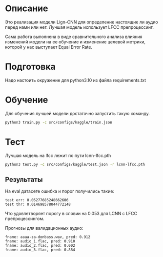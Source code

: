# Описание

Это реализация модели Lign-CNN для определение настоящие ли аудио перед нами или
нет. Лучшая модель использует LFCC препроцессинг.

Сама работа выполнена в виде сравнительного анализа влияния изменений модели на
ее обучение и изменение целевой метрики, которой у нас выступает Equal Error
Rate.


# Подготовка

Надо настоить окружение для python3.10 из файла requirements.txt

# Обучение

Для обучения лучшей модели достаточно запустить такую команду.

```bash
python3 train.py -c src/configs/kaggle/train.json
```

# Тест

Лучшая модель на lfcc лежит по пути lcnn-lfcc.pth

```bash
python3 test.py -c src/configs/kaggle/test.json -r lcnn-lfcc.pth
```

## Результаты

На eval датасете ошибка и порог получились такие:

```
test err: 0.05277685248662606
test thr: 0.014698578044772148
```

Что удовлетворяет порогу в словии на 0.053 для LCNN с LFCC препроцессингом.

Прогнозы для валидационных аудио:

```
fname: aaaa-za-donbass.wav, pred: 0.912
fname: audio_1.flac, pred: 0.910
fname: audio_2.flac, pred: 0.002
fname: audio_3.flac, pred: 0.884
```